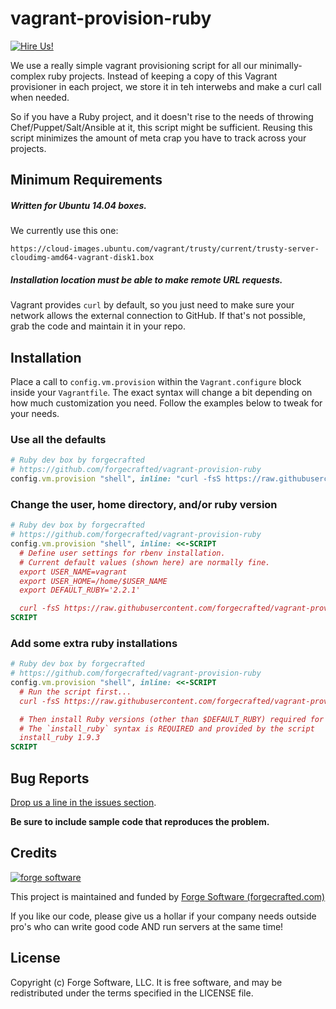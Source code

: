 # vagrant-provision-ruby

[![Hire Us!](https://img.shields.io/badge/pros-for%20hire-F7931E.svg)](http://www.forgecrafted.com)

We use a really simple vagrant provisioning script for all our minimally-complex ruby projects. Instead of keeping a copy of this Vagrant provisioner in each project, we store it in teh interwebs and make a curl call when needed.

So if you have a Ruby project, and it doesn't rise to the needs of throwing Chef/Puppet/Salt/Ansible at it, this script might be sufficient. Reusing this script minimizes the amount of meta crap you have to track across your projects.

## Minimum Requirements

##### Written for Ubuntu 14.04 boxes.

We currently use this one:

```
https://cloud-images.ubuntu.com/vagrant/trusty/current/trusty-server-cloudimg-amd64-vagrant-disk1.box
```

##### Installation location must be able to make remote URL requests.

Vagrant provides `curl` by default, so you just need to make sure your network allows the external connection to GitHub. If that's not possible, grab the code and maintain it in your repo.

## Installation

Place a call to `config.vm.provision` within the `Vagrant.configure` block inside your `Vagrantfile`. The exact syntax will change a bit depending on how much customization you need. Follow the examples below to tweak for your needs.

### Use all the defaults

```ruby
# Ruby dev box by forgecrafted
# https://github.com/forgecrafted/vagrant-provision-ruby
config.vm.provision "shell", inline: "curl -fsS https://raw.githubusercontent.com/forgecrafted/vagrant-provision-ruby/master/script | bash"
```

### Change the user, home directory, and/or ruby version

```ruby
# Ruby dev box by forgecrafted
# https://github.com/forgecrafted/vagrant-provision-ruby
config.vm.provision "shell", inline: <<-SCRIPT
  # Define user settings for rbenv installation.
  # Current default values (shown here) are normally fine.
  export USER_NAME=vagrant
  export USER_HOME=/home/$USER_NAME
  export DEFAULT_RUBY='2.2.1'

  curl -fsS https://raw.githubusercontent.com/forgecrafted/vagrant-provision-ruby/master/script | bash
SCRIPT
```

### Add some extra ruby installations

```ruby
# Ruby dev box by forgecrafted
# https://github.com/forgecrafted/vagrant-provision-ruby
config.vm.provision "shell", inline: <<-SCRIPT
  # Run the script first...
  curl -fsS https://raw.githubusercontent.com/forgecrafted/vagrant-provision-ruby/master/script | bash

  # Then install Ruby versions (other than $DEFAULT_RUBY) required for testing, etc.
  # The `install_ruby` syntax is REQUIRED and provided by the script
  install_ruby 1.9.3
SCRIPT
```

## Bug Reports

[Drop us a line in the issues section](https://github.com/forgecrafted/vagrant-provision-ruby/issues).

**Be sure to include sample code that reproduces the problem.**

## Credits

[![forge software](http://www.forgecrafted.com/logo.png)](http://www.forgecrafted.com)

This project is maintained and funded by [Forge Software (forgecrafted.com)](http://www.forgecrafted.com)

If you like our code, please give us a hollar if your company needs outside pro's who can write good code AND run servers at the same time!

## License

Copyright (c) Forge Software, LLC. It is free software, and may be redistributed under the terms specified in the LICENSE file.
